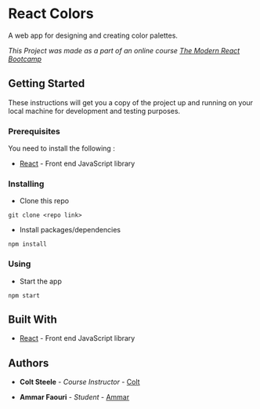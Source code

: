 # React Colors

A web app for designing and creating color palettes.

_This Project was made as a part of an online course [The Modern React Bootcamp](https://www.udemy.com/course/modern-react-bootcamp/)_

## Getting Started

These instructions will get you a copy of the project up and running on your local machine for development and testing purposes.

### Prerequisites

You need to install the following :

- [React](https://reactjs.org/) - Front end JavaScript library

### Installing

- Clone this repo

```
git clone <repo link>
```

- Install packages/dependencies

```
npm install
```

### Using

- Start the app

```
npm start
```

## Built With

- [React](https://reactjs.org/) - Front end JavaScript library

## Authors

- **Colt Steele** - _Course Instructor_ - [Colt](https://github.com/Colt)

- **Ammar Faouri** - _Student_ - [Ammar](https://github.com/ammarfaouri)
